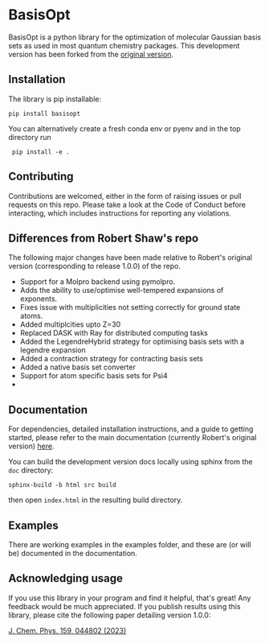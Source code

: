 # BasisOpt

BasisOpt is a python library for the optimization of molecular Gaussian basis sets as used in most quantum chemistry packages. This development version has been forked from the [original version](https://github.com/robashaw/basisopt). 

## Installation

The library is pip installable:

	pip install basisopt

You can alternatively create a fresh conda env or pyenv and in the top directory run

	 pip install -e .


## Contributing

Contributions are welcomed, either in the form of raising issues or pull requests on this repo. Please take a look at the Code of Conduct before interacting, which includes instructions for reporting any violations.

## Differences from Robert Shaw's repo

The following major changes have been made relative to Robert's original version (corresponding to release 1.0.0) of the repo.

- Support for a Molpro backend using pymolpro.
- Adds the ability to use/optimise well-tempered expansions of exponents.
- Fixes issue with multiplicities not setting correctly for ground state atoms.
- Added multiplcities upto Z=30
- Replaced DASK with Ray for distributed computing tasks
- Added the LegendreHybrid strategy for optimising basis sets with a legendre expansion
- Added a contraction strategy for contracting basis sets
- Added a native basis set converter
- Support for atom specific basis sets for Psi4
- 

## Documentation

For dependencies, detailed installation instructions, and a guide to getting started, please refer to the main documentation (currently Robert's original version) [here](https://basisopt.readthedocs.io/en/latest/index.html).

You can build the development version docs locally using sphinx from the ``doc`` directory:

	sphinx-build -b html src build

then open ``index.html`` in the resulting build directory.

## Examples

There are working examples in the examples folder, and these are (or will be) documented in the documentation. 

## Acknowledging usage

If you use this library in your program and find it helpful, that's great! Any feedback would be much appreciated. If you publish results using this library, please cite the following paper detailing version 1.0.0:

[J. Chem. Phys. 159, 044802 (2023)](https://doi.org/10.1063/5.0157878)
